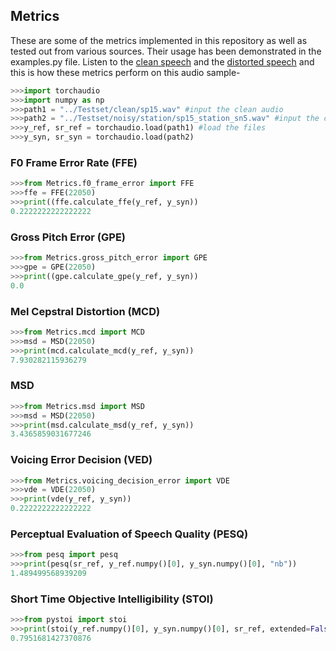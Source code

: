 ## Metrics

These are some of the metrics implemented in this repository as well as tested out from various sources. Their usage has been demonstrated in the examples.py file. Listen to the [clean speech](https://github.com/skit-ai/woc-tts-enhancement/blob/main/docs/audio/sp15.wav) and the [distorted speech](https://github.com/skit-ai/woc-tts-enhancement/blob/main/docs/audio/sp15_station_sn5.wav) and this is how these metrics perform on this audio sample-

```python
>>>import torchaudio
>>>import numpy as np
>>>path1 = "../Testset/clean/sp15.wav" #input the clean audio
>>>path2 = "../Testset/noisy/station/sp15_station_sn5.wav" #input the corresponding noisy audio
>>>y_ref, sr_ref = torchaudio.load(path1) #load the files
>>>y_syn, sr_syn = torchaudio.load(path2)
```

### F0 Frame Error Rate (FFE)

```python
>>>from Metrics.f0_frame_error import FFE
>>>ffe = FFE(22050)
>>>print((ffe.calculate_ffe(y_ref, y_syn))
0.2222222222222222
```

### Gross Pitch Error (GPE)

```python
>>>from Metrics.gross_pitch_error import GPE
>>>gpe = GPE(22050)
>>>print((gpe.calculate_gpe(y_ref, y_syn))
0.0
```

### Mel Cepstral Distortion (MCD)

```python
>>>from Metrics.mcd import MCD
>>>msd = MSD(22050)
>>>print(mcd.calculate_mcd(y_ref, y_syn))
7.930282115936279
```

### MSD

```python
>>>from Metrics.msd import MSD
>>>msd = MSD(22050)
>>>print(msd.calculate_msd(y_ref, y_syn))
3.4365859031677246
```

### Voicing Error Decision (VED)

```python
>>>from Metrics.voicing_decision_error import VDE
>>>vde = VDE(22050)
>>>print(vde(y_ref, y_syn))
0.2222222222222222
```

### Perceptual Evaluation of Speech Quality (PESQ)

```python
>>>from pesq import pesq
>>>print(pesq(sr_ref, y_ref.numpy()[0], y_syn.numpy()[0], "nb"))
1.489499568939209
```

### Short Time Objective Intelligibility (STOI)

```python
>>>from pystoi import stoi
>>>print(stoi(y_ref.numpy()[0], y_syn.numpy()[0], sr_ref, extended=False))
0.7951681427370876
```